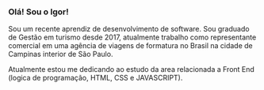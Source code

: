 ### Olá! Sou o Igor! 
Sou um recente aprendiz de desenvolvimento de software. Sou graduado de Gestão em turismo desde 2017, atualmente trabalho como representante comercial em uma agência de viagens de formatura no Brasil na cidade de Campinas interior de São Paulo. 

Atualmente estou me dedicando ao estudo da area relacionada a Front End (logica de programação, HTML, CSS e JAVASCRIPT).
